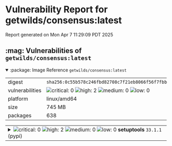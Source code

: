 # Vulnerability Report for getwilds/consensus:latest

Report generated on Mon Apr  7 11:29:09 PDT 2025

<h2>:mag: Vulnerabilities of <code>getwilds/consensus:latest</code></h2>

<details open="true"><summary>:package: Image Reference</strong> <code>getwilds/consensus:latest</code></summary>
<table>
<tr><td>digest</td><td><code>sha256:0c55b578c246fbd82708c7f21eb8066f56f7fbbc4e8142c1dd9a8c97f4606fb7</code></td><tr><tr><td>vulnerabilities</td><td><img alt="critical: 0" src="https://img.shields.io/badge/critical-0-lightgrey"/> <img alt="high: 2" src="https://img.shields.io/badge/high-2-e25d68"/> <img alt="medium: 0" src="https://img.shields.io/badge/medium-0-lightgrey"/> <img alt="low: 0" src="https://img.shields.io/badge/low-0-lightgrey"/> <!-- unspecified: 0 --></td></tr>
<tr><td>platform</td><td>linux/amd64</td></tr>
<tr><td>size</td><td>745 MB</td></tr>
<tr><td>packages</td><td>638</td></tr>
</table>
</details></table>
</details>

<table>
<tr><td valign="top">
<details><summary><img alt="critical: 0" src="https://img.shields.io/badge/C-0-lightgrey"/> <img alt="high: 2" src="https://img.shields.io/badge/H-2-e25d68"/> <img alt="medium: 0" src="https://img.shields.io/badge/M-0-lightgrey"/> <img alt="low: 0" src="https://img.shields.io/badge/L-0-lightgrey"/> <!-- unspecified: 0 --><strong>setuptools</strong> <code>33.1.1</code> (pypi)</summary>

<small><code>pkg:pypi/setuptools@33.1.1</code></small><br/>
<a href="https://scout.docker.com/v/CVE-2022-40897?s=github&n=setuptools&t=pypi&vr=%3C65.5.1"><img alt="high 8.7: CVE--2022--40897" src="https://img.shields.io/badge/CVE--2022--40897-lightgrey?label=high%208.7&labelColor=e25d68"/></a> <i>Inefficient Regular Expression Complexity</i>

<table>
<tr><td>Affected range</td><td><code><65.5.1</code></td></tr>
<tr><td>Fixed version</td><td><code>65.5.1</code></td></tr>
<tr><td>CVSS Score</td><td><code>8.7</code></td></tr>
<tr><td>CVSS Vector</td><td><code>CVSS:4.0/AV:N/AC:L/AT:N/PR:N/UI:N/VC:N/VI:N/VA:H/SC:L/SI:L/SA:N</code></td></tr>
<tr><td>EPSS Score</td><td><code>0.318%</code></td></tr>
<tr><td>EPSS Percentile</td><td><code>52nd percentile</code></td></tr>
</table>

<details><summary>Description</summary>
<blockquote>

Python Packaging Authority (PyPA)'s setuptools is a library designed to facilitate packaging Python projects. Setuptools version 65.5.0 and earlier could allow remote attackers to cause a denial of service by fetching malicious HTML from a PyPI package or custom PackageIndex page due to a vulnerable Regular Expression in `package_index`. This has been patched in version 65.5.1.

</blockquote>
</details>

<a href="https://scout.docker.com/v/CVE-2024-6345?s=github&n=setuptools&t=pypi&vr=%3C70.0.0"><img alt="high 7.5: CVE--2024--6345" src="https://img.shields.io/badge/CVE--2024--6345-lightgrey?label=high%207.5&labelColor=e25d68"/></a> <i>Improper Control of Generation of Code ('Code Injection')</i>

<table>
<tr><td>Affected range</td><td><code><70.0.0</code></td></tr>
<tr><td>Fixed version</td><td><code>70.0.0</code></td></tr>
<tr><td>CVSS Score</td><td><code>7.5</code></td></tr>
<tr><td>CVSS Vector</td><td><code>CVSS:4.0/AV:N/AC:L/AT:P/PR:N/UI:A/VC:H/VI:H/VA:H/SC:N/SI:N/SA:N</code></td></tr>
<tr><td>EPSS Score</td><td><code>0.214%</code></td></tr>
<tr><td>EPSS Percentile</td><td><code>41st percentile</code></td></tr>
</table>

<details><summary>Description</summary>
<blockquote>

A vulnerability in the `package_index` module of pypa/setuptools versions up to 69.1.1 allows for remote code execution via its download functions. These functions, which are used to download packages from URLs provided by users or retrieved from package index servers, are susceptible to code injection. If these functions are exposed to user-controlled inputs, such as package URLs, they can execute arbitrary commands on the system. The issue is fixed in version 70.0.

</blockquote>
</details>
</details></td></tr>
</table>

